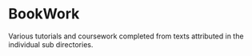 # BookWork
Various tutorials and coursework completed from texts attributed in the individual sub directories.
